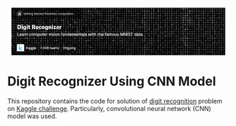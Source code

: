 ![Challenge background](images/challenge.png)
# Digit Recognizer Using CNN Model
This repository contains the code for solution of [digit
recognition](https://www.kaggle.com/c/digit-recognizer) problem on [Kaggle
challenge](https://www.kaggle.com/). Particularly, convolutional neural network (CNN) model was used.